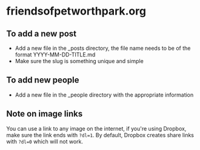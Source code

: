 # friendsofpetworthpark.org

## To add a new post

- Add a new file in the _posts directory, the file name needs to be of the format YYYY-MM-DD-TITLE.md
- Make sure the slug is something unique and simple

## To add new people

- Add a new file in the _people directory with the appropriate information

## Note on image links
You can use a link to any image on the internet, if you're using Dropbox, make sure the link ends with `?dl=1`. By default, Dropbox creates share links with `?dl=0` which will not work.